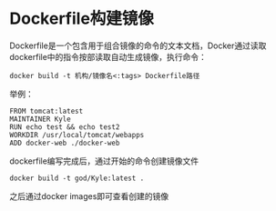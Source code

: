 # Dockerfile构建镜像

Dockerfile是一个包含用于组合镜像的命令的文本文档，Docker通过读取dockerfile中的指令按部读取自动生成镜像，执行命令：

```
docker build -t 机构/镜像名<:tags> Dockerfile路径
```

举例：

```
FROM tomcat:latest
MAINTAINER Kyle
RUN echo test && echo test2
WORKDIR /usr/local/tomcat/webapps
ADD docker-web ./docker-web
```

dockerfile编写完成后，通过开始的命令创建镜像文件

```
docker build -t god/Kyle:latest .
```

之后通过docker images即可查看创建的镜像
